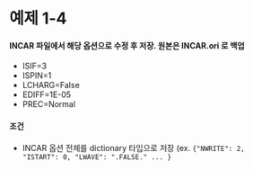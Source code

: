 # 예제 1-4
#### INCAR 파일에서 해당 옵션으로 수정 후 저장. 원본은 INCAR.ori 로 백업
- ISIF=3
- ISPIN=1
- LCHARG=False
- EDIFF=1E-05
- PREC=Normal
#### 조건    
- INCAR 옵션 전체를 dictionary 타입으로 저장 (ex. <code>{"NWRITE": 2, "ISTART": 0, "LWAVE": ".FALSE."  ... }</code>
